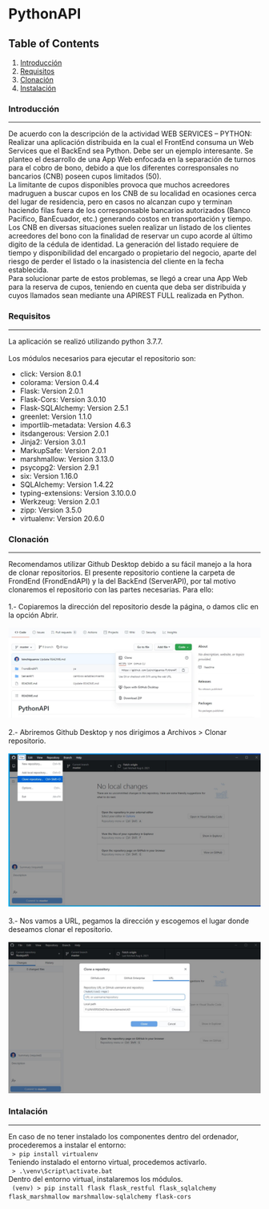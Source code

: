 # PythonAPI
## Table of Contents
1. [Introducción](#introducción)
2. [Requisitos](#requisitos)
3. [Clonación](#clonación)
4. [Instalación](#instalación)
### Introducción
***
De acuerdo con la descripción de la actividad WEB SERVICES – PYTHON: Realizar una aplicación distribuida en la cual el FrontEnd consuma un Web Services que el BackEnd sea Python. Debe ser un ejemplo interesante. Se planteo el desarrollo de una App Web enfocada en la separación de turnos para el cobro de bono, debido a que los diferentes corresponsales no bancarios (CNB) poseen cupos limitados (50).
<br/> La limitante de cupos disponibles provoca que muchos acreedores madruguen a buscar cupos en los CNB de su localidad en ocasiones cerca del lugar de residencia, pero en casos no alcanzan cupo y terminan haciendo filas fuera de los corresponsable bancarios autorizados (Banco Pacifico, BanEcuador, etc.) generando costos en transportación y tiempo.
Los CNB en diversas situaciones suelen realizar un listado de los clientes acreedores del bono con la finalidad de reservar un cupo acorde al último digito de la cédula de identidad. La generación del listado requiere de tiempo y disponibilidad del encargado o propietario del negocio, aparte del riesgo de perder el listado o la inasistencia del cliente en la fecha establecida.
<br/> Para solucionar parte de estos problemas, se llegó a crear una App Web para la reserva de cupos, teniendo en cuenta que deba ser distribuida y cuyos llamados sean mediante una APIREST FULL realizada en Python.
### Requisitos
***
La aplicación se realizó utilizando python 3.7.7.
<br/> 
<br/> Los módulos necesarios para ejecutar el repositorio son:
* click: Version 8.0.1
* colorama: Version 0.4.4
* Flask: Version 2.0.1
* Flask-Cors: Version 3.0.10
* Flask-SQLAlchemy: Version 2.5.1
* greenlet: Version 1.1.0
* importlib-metadata: Version 4.6.3
* itsdangerous: Version 2.0.1
* Jinja2: Version 3.0.1
* MarkupSafe: Version 2.0.1
* marshmallow: Version 3.13.0
* psycopg2: Version 2.9.1
* six: Version 1.16.0
* SQLAlchemy: Version 1.4.22
* typing-extensions: Version 3.10.0.0
* Werkzeug: Version 2.0.1
* zipp: Version 3.5.0
* virtualenv: Version 20.6.0
### Clonación
***
Recomendamos utilizar Github Desktop debido a su fácil manejo a la hora de clonar repositorios. El presente repositorio contiene la carpeta de FrondEnd (FrondEndAPI) y la del BackEnd (ServerAPI), por tal motivo clonaremos el repositorio con las partes necesarias. Para ello:
<br/>
<br/>
1.- Copiaremos la dirección del repositorio desde la página, o damos clic en la opción Abrir.
<br/>
<br/>
![Opciones para copiar el repositorio.](img/clon1.jpeg)
<br/>
<br/>
2.- Abriremos Github Desktop y nos dirigimos a Archivos > Clonar repositorio.
<br/>
<br/>
![Opciones para copiar el repositorio.](img/clon2.jpg)
<br/>
<br/>
3.- Nos vamos a URL, pegamos la dirección y escogemos el lugar donde deseamos clonar el repositorio.
<br/>
<br/>
![Opciones para copiar el repositorio.](img/clon3.jpg)
### Intalación
***
En caso de no tener instalado los componentes dentro del ordenador, procederemos a instalar el entorno:
<br/>
``` > pip install virtualenv```
<br/>
Teniendo instalado el entorno virtual, procedemos activarlo.
<br/>
``` > .\venv\Script\activate.bat```
<br/>
Dentro del entorno virtual, instalaremos los módulos.
<br/>
``` (venv) > pip install flask flask_restful flask_sqlalchemy flask_marshmallow marshmallow-sqlalchemy flask-cors```
<br/>
